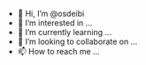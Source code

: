 - 👋 Hi, I’m @osdeibi
- 👀 I’m interested in ...
- 🌱 I’m currently learning ...
- 💞️ I’m looking to collaborate on ...
- 📫 How to reach me ...

<!---
osdeibi/osdeibi is a ✨ special ✨ repository because its `README.md` (this file) appears on your GitHub profile.
You can click the Preview link to take a look at your changes.
--->
